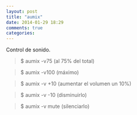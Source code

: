 ```yaml
---
layout: post
title: "aumix"
date: 2014-01-29 18:29
comments: true
categories: 
---
```

Control de sonido.

>$ aumix -v75 (al 75% del total) 

>$ aumix -v100 (máximo) 

>$ aumix -v +10 (aumentar el volumen un 10%) 

>$ aumix -v -10 (disminuirlo) 

>$ aumix -v mute (silenciarlo)

